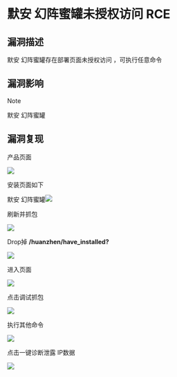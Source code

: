 # 默安 幻阵蜜罐未授权访问 RCE

## 漏洞描述

默安 幻阵蜜罐存在部署页面未授权访问 ，可执行任意命令

## 漏洞影响

> [!NOTE]
>
> 默安 幻阵蜜罐

## 漏洞复现

产品页面

![](http://wikioss.peiqi.tech/vuln/mo-1.png)

安装页面如下

默安 幻阵蜜罐![](http://wikioss.peiqi.tech/vuln/mo-2.png)

刷新并抓包

![](http://wikioss.peiqi.tech/vuln/mo-3.png)

Drop掉 **/huanzhen/have_installed?**

![](http://wikioss.peiqi.tech/vuln/mo-4.png)

进入页面

![](http://wikioss.peiqi.tech/vuln/mo-5.png)

点击调试抓包

![](http://wikioss.peiqi.tech/vuln/mo-6.png)

执行其他命令

![](http://wikioss.peiqi.tech/vuln/mo-7.png)

点击一键诊断泄露 IP数据

![](http://wikioss.peiqi.tech/vuln/mo-8.png)